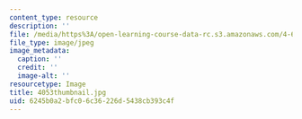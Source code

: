 ```yaml
---
content_type: resource
description: ''
file: /media/https%3A/open-learning-course-data-rc.s3.amazonaws.com/4-614-religious-architecture-and-islamic-cultures-fall-2002/6245b0a2bfc06c36226d5438cb393c4f_4053thumbnail.jpg
file_type: image/jpeg
image_metadata:
  caption: ''
  credit: ''
  image-alt: ''
resourcetype: Image
title: 4053thumbnail.jpg
uid: 6245b0a2-bfc0-6c36-226d-5438cb393c4f
---
```

